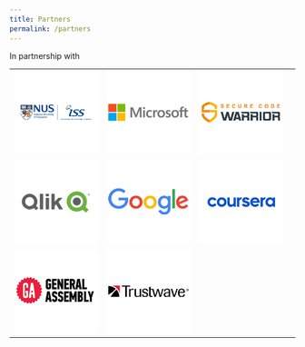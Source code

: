 ```yaml
---
title: Partners
permalink: /partners
---
```


In partnership with

<table>
  <tr>
    <td width="33%" align="center"><img src="/images/nus-iss.png" alt="nus-iss"></td>
    <td width="33%" align="center"><img src="/images/microsoft.png" alt="microsoft"></td>
    <td width="33%" align="center"><img src="/images/securecode.png" alt="securecodewarrior"></td>
  </tr>
  <tr>
    <td align="center"><img src="/images/qlik.png" alt="qlik"></td>
    <td align="center"><img src="/images/google.png" alt="google"></td>
    <td align="center"><img src="/images/coursera.png" alt="coursera"></td>
    <td align="center"><img src="/images/trustwave.png" alt="trustwave"></td>
  </tr>
   <tr>
   <td width="33%" align="center"><img src="/images/generalassembly.png" alt="generalassembly"></td>
   <td width="33%" align="center"><img src="/images/trustwave.png" alt="trustwave"></td> 
  </tr>
</table>
